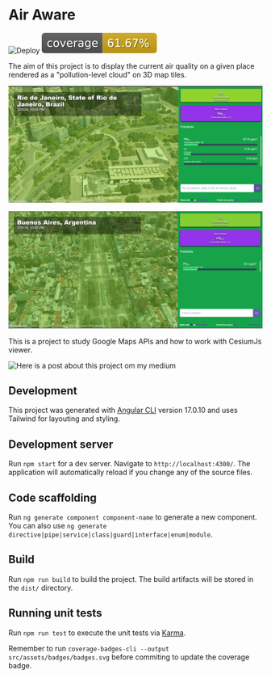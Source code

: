 # Air Aware

![Deploy](https://github.com/Sanscripter/air-aware/actions/workflows/firebase-hosting-merge.yml/badge.svg)
![Coverage](src/assets/badges/badges.svg)

The aim of this project is to display the current air quality on a given place rendered as a "pollution-level cloud" on 3D map tiles.

![Buenos Aires](src/assets/images/image.png)

![Rio de Janeiro](src/assets/images/image-1.png)

This is a project to study Google Maps APIs and how to work with CesiumJs viewer.

![Here is a post about this project om my medium](https://medium.com/@Sanscripter/teaching-myself-cesiumjs-and-air-quality-by-building-air-aware-1fec2ed3a14e)

## Development

This project was generated with [Angular CLI](https://github.com/angular/angular-cli) version 17.0.10 and uses Tailwind for layouting and styling.

## Development server

Run `npm start` for a dev server. Navigate to `http://localhost:4300/`. The application will automatically reload if you change any of the source files.

## Code scaffolding

Run `ng generate component component-name` to generate a new component. You can also use `ng generate directive|pipe|service|class|guard|interface|enum|module`.

## Build

Run `npm run build` to build the project. The build artifacts will be stored in the `dist/` directory.

## Running unit tests

Run `npm run test` to execute the unit tests via [Karma](https://karma-runner.github.io).

Remember to run `coverage-badges-cli --output src/assets/badges/badges.svg` before commiting to update the coverage badge.


